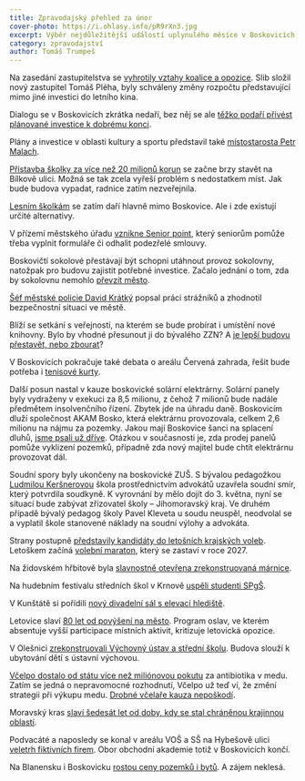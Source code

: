```yaml
---
title: Zpravodajský přehled za únor
cover-photo: https://i.ohlasy.info/pR9rXn3.jpg
excerpt: Výběr nejdůležitější událostí uplynulého měsíce v Boskovicích a okolí podle redakce Ohlasů. Přečtěte si stručný zpravodajský přehled toho nejpodstatnějšího, co se v únoru na Boskovicku událo.
category: zpravodajství
author: Tomáš Trumpeš
---
```


Na zasedání zastupitelstva se [vyhrotily vztahy koalice a opozice](/clanky/2016/02/zastupitelstvo.html). Slib složil nový zastupitel Tomáš Pléha, byly schváleny změny rozpočtu představující mimo jiné investici do letního kina.

Dialogu se v Boskovicích zkrátka nedaří, bez něj se ale [těžko podaří přivést plánované investice k dobrému konci](/clanky/2016/02/komentar-investice.html).

Plány a investice v oblasti kultury a sportu představil také [místostarosta Petr Malach](/clanky/2016/02/rozhovor-petr-malach.html).

[Přístavba školky za více než 20 milionů korun](/clanky/2016/02/pristavba-ms.html) se začne brzy stavět na Bílkově ulici. Možná se tak zcela vyřeší problém s nedostatkem míst. Jak bude budova vypadat, radnice zatím nezveřejnila.

[Lesním školkám](/clanky/2016/02/lesni-skolky.html) se zatím daří hlavně mimo Boskovice. Ale i zde existují určité alternativy.

V přízemí městského úřadu [vznikne Senior point](http://blanensky.denik.cz/zpravy_region/novy-senior-point-upozorni-duchodce-na-podezrele-smlouvy-20160211.html), který seniorům pomůže třeba vyplnit formuláře či odhalit podezřelé smlouvy.

Boskovičtí sokolové přestávají být schopni utáhnout provoz sokolovny, natožpak pro budovu zajistit potřebné investice. Začalo jednání o tom, zda by sokolovnu nemohlo [převzít město](/clanky/2016/02/sokolovna-mestu.html).

[Šéf městské policie David Krátký](/clanky/2016/02/rozhovor-kratky.html) popsal práci strážníků a zhodnotil bezpečnostní situaci ve městě.

Blíží se setkání s veřejností, na kterém se bude probírat i umístění nové knihovny. Bylo by vhodné přesunout ji do bývalého ZZN? A [je lepší budovu přestavět, nebo zbourat](/clanky/2016/02/anketa-zzn.html)?

V Boskovicích pokračuje také debata o areálu Červená zahrada, řešit bude potřeba i [tenisové kurty](/clanky/2016/02/cervenka-kurty.html).

Další posun nastal v kauze boskovické solární elektrárny. Solární panely byly vydraženy v exekuci za 8,5 milionu, z čehož 7 milionů bude nadále předmětem insolvenčního řízení. Zbytek jde na úhradu daně. Boskovicím dluží společnost AKAM Bosko, která elektrárnu provozovala, celkem 2,6 milionu na nájmu za pozemky. Jakou mají Boskovice šanci na splacení dluhů, [jsme psali už dříve](/clanky/2016/01/solarni-insolvence.html). Otázkou v současnosti je, zda prodej panelů pomůže vyklizení pozemků, případně zda nový majitel bude chtít elektrárnu provozovat dál.

Soudní spory byly ukončeny na boskovické ZUŠ. S bývalou pedagožkou [Ludmilou Keršnerovou](/clanky/2015/11/soud-zus.html) škola prostřednictvím advokátů uzavřela soudní smír, který potvrdila soudkyně. K vyrovnání by mělo dojít do 3. května, nyní se situací bude zabývat zřizovatel školy – Jihomoravský kraj. Ve druhém případě bývalý pedagog školy Pavel Kleveta u soudu neuspěl, neodvolal se a vyplatil škole stanovené náklady na soudní výlohy a advokáta.

Strany postupně [představily kandidáty do letošních krajských voleb](/clanky/2016/02/krajske-volby.html). Letoškem začíná [volební maraton](/clanky/2016/02/volebni-maraton.html), který se zastaví v roce 2027.

Na židovském hřbitově byla [slavnostně otevřena zrekonstruovaná márnice](http://blanensky.denik.cz/zpravy_region/obrazem-v-boskovicich-se-podivali-do-opravene-marnice-na-zidovskem-hrbitove-20160201.html).

Na hudebním festivalu středních škol v Krnově [uspěli studenti SPgŠ](http://blanensky.denik.cz/kultura_region/boskovicti-studenti-sbirali-ceny-na-hudebnim-festivalu-v-krnove-20160302.html).

V Kunštátě si pořídili [nový divadelní sál s elevací hlediště](http://blanensky.denik.cz/kultura_region/recitovali-v-novem-v-kunstatske-skole-si-pochvaluji-novy-divadelni-sal-20160225.html).

Letovice slaví [80 let od povýšení na město](http://blanensky.denik.cz/zpravy_region/letovice-slavi-mestem-jsou-uz-osmdesat-let-20160205.html). Program oslav, ve kterém absentuje vyšší participace místních aktivit, kritizuje letovická opozice.

V Olešnici [zrekonstruovali Výchovný ústav a střední školu](http://zrcadlo.net/clanky/Modernizovana-budova-prinese-lepsi-komfort-ctyriadvaceti-detem-2628/). Budova slouží k ubytování dětí s ústavní výchovou.

[Včelpo dostalo od státu více než miliónovou pokutu](http://blanensky.denik.cz/zpravy_region/vcelpo-dostalo-pokutu-1-2-milionu-korun-potvrdili-veterinari-20160226-3xg2.html) za antibiotika v medu. Zatím se jedná o nepravomocné rozhodnutí, Včelpo už teď ví, že změní strategii při výkupu medu. [Drobné včelaře kauza nepoškodí](http://blanensky.denik.cz/zpravy_region/vcelar-kauza-vcelpo-je-obrovska-rana-pro-svaz-my-na-tom-jen-vydelame-20160302.html).

Moravský kras [slaví šedesát let od doby, kdy se stal chráněnou krajinnou oblastí](http://blanensky.denik.cz/zpravy_region/rezervace-v-moravskem-krasu-slavi-60-let-20160301.html).

Podvacáté a naposledy se konal v areálu VOŠ a SŠ na Hybešově ulici [veletrh fiktivních firem](http://blanensky.denik.cz/zpravy_region/obrazem-boskovice-hostily-veletrh-fiktivnich-firem-podvacate-a-naposledy-20160226.html). Obor obchodní akademie totiž v Boskovicích kon­čí.

Na Blanensku i Boskovicku [rostou ceny pozemků i bytů](http://blanensky.denik.cz/zpravy_region/ceny-bytu-a-pozemku-na-blanensku-rostou-je-o-ne-zajem-a-je-jich-malo-20160206.html). A zájem neklesá.

